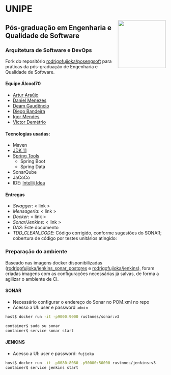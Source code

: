 # UNIPE

<img src="https://raw.githubusercontent.com/rodrigofujioka/poo/master/resources/javaspion.png" align="right" width="150px" />

## Pós-graduação em Engenharia e Qualidade de Software

### Arquitetura de Software e DevOps 

Fork do repositório [rodrigofujioka/posengsoft](https://github.com/rodrigofujioka/posengsoft) para práticas da pós-graduação de Engenharia e Qualidade de Software.

#### Equipe Álcool70
- [Artur Araújo](https://github.com/arturaraujo)
- [Daniel Menezes](https://github.com/dsmenezes)
- [Deam Gaudêncio](https://github.com/deamgaudencioramos)
- [Diego Bandeira](https://github.com/rustnnes)
- [Igor Mendes](https://github.com/igormendes)
- [Victor Demétrio](https://github.com/victordemetrio)

#### Tecnologias usadas:
- Maven
- [JDK 11](https://jdk.java.net/java-se-ri/11)
- [Spring Tools](https://spring.io/tools)  
    - Spring Boot
    - Spring Data
- SonarQube
- JaCoCo
- IDE: [Intellij Idea](https://www.jetbrains.com/idea/) 

#### Entregas  

- *Swagger*: < link > 
- *Mensageria*: < link > 
- *Docker*: < link > 
- *Sonar/Jenkins*: < link >
- *DAS*: Este documento
- *TDD_CLEAN_CODE*: Código corrigido, conforme sugestões do SONAR; cobertura
 de código por testes unitários atingido:   

### Preparação do ambiente

Baseado nas imagens docker disponibilizadas ([rodrigofujioka/jenkins_sonar_postgres](https://hub.docker.com/r/rodrigofujioka/jenkins_sonar_postgres) e [rodrigofujioka/jenkins](https://hub.docker.com/r/rodrigofujioka/jenkins)), foram criadas imagens com as configurações necessárias
 já salvas, de forma a agilizar o ambiente de CI. 

#### SONAR
- Necessário configurar o endereço do Sonar no POM.xml no repo
- Acesso a UI: user e password `admin`

```bash
host$ docker run -it -p9000:9000 rustnnes/sonar:v3

container$ sudo su sonar
container$ service sonar start
```

#### JENKINS

- Acesso a UI: user e password: `fujioka`

```bash
host$ docker run -it -p8080:8080 -p50000:50000 rustnnes/jenkins:v3
container$ service jenkins start   
```
